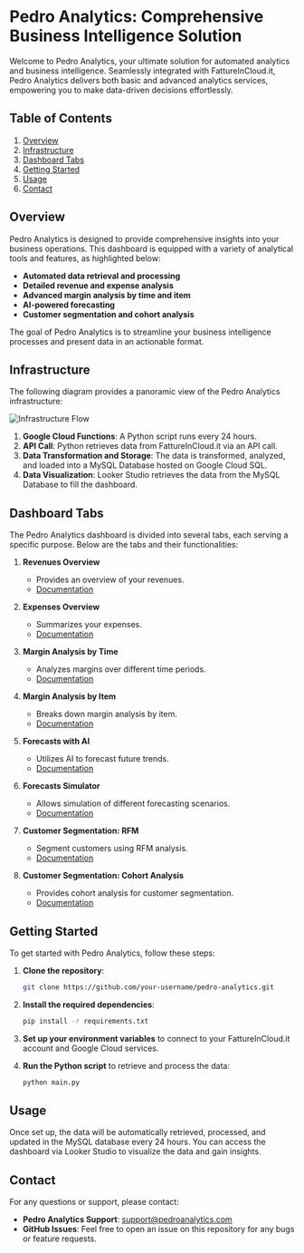 # Pedro Analytics: Comprehensive Business Intelligence Solution

Welcome to Pedro Analytics, your ultimate solution for automated analytics and business intelligence. Seamlessly integrated with FattureInCloud.it, Pedro Analytics delivers both basic and advanced analytics services, empowering you to make data-driven decisions effortlessly.

## Table of Contents

1. [Overview](#overview)
2. [Infrastructure](#infrastructure)
3. [Dashboard Tabs](#dashboard-tabs)
4. [Getting Started](#getting-started)
5. [Usage](#usage)
6. [Contact](#contact)

## Overview

Pedro Analytics is designed to provide comprehensive insights into your business operations. This dashboard is equipped with a variety of analytical tools and features, as highlighted below:

- **Automated data retrieval and processing**
- **Detailed revenue and expense analysis**
- **Advanced margin analysis by time and item**
- **AI-powered forecasting**
- **Customer segmentation and cohort analysis**

The goal of Pedro Analytics is to streamline your business intelligence processes and present data in an actionable format.

## Infrastructure

The following diagram provides a panoramic view of the Pedro Analytics infrastructure:

![Infrastructure Flow](./path-to-infrastructures.PNG)

1. **Google Cloud Functions**: A Python script runs every 24 hours.
2. **API Call**: Python retrieves data from FattureInCloud.it via an API call.
3. **Data Transformation and Storage**: The data is transformed, analyzed, and loaded into a MySQL Database hosted on Google Cloud SQL.
4. **Data Visualization**: Looker Studio retrieves the data from the MySQL Database to fill the dashboard.

## Dashboard Tabs

The Pedro Analytics dashboard is divided into several tabs, each serving a specific purpose. Below are the tabs and their functionalities:

1. **Revenues Overview**
    - Provides an overview of your revenues.
    - [Documentation](#)

2. **Expenses Overview**
    - Summarizes your expenses.
    - [Documentation](#)

3. **Margin Analysis by Time**
    - Analyzes margins over different time periods.
    - [Documentation](#)

4. **Margin Analysis by Item**
    - Breaks down margin analysis by item.
    - [Documentation](#)

5. **Forecasts with AI**
    - Utilizes AI to forecast future trends.
    - [Documentation](#)

6. **Forecasts Simulator**
    - Allows simulation of different forecasting scenarios.
    - [Documentation](#)

7. **Customer Segmentation: RFM**
    - Segment customers using RFM analysis.
    - [Documentation](#)

8. **Customer Segmentation: Cohort Analysis**
    - Provides cohort analysis for customer segmentation.
    - [Documentation](#)

## Getting Started

To get started with Pedro Analytics, follow these steps:

1. **Clone the repository**:
    ```sh
    git clone https://github.com/your-username/pedro-analytics.git
    ```

2. **Install the required dependencies**:
    ```sh
    pip install -r requirements.txt
    ```

3. **Set up your environment variables** to connect to your FattureInCloud.it account and Google Cloud services.

4. **Run the Python script** to retrieve and process the data:
    ```sh
    python main.py
    ```

## Usage

Once set up, the data will be automatically retrieved, processed, and updated in the MySQL database every 24 hours. You can access the dashboard via Looker Studio to visualize the data and gain insights.

## Contact

For any questions or support, please contact:

- **Pedro Analytics Support**: [support@pedroanalytics.com](mailto:support@pedroanalytics.com)
- **GitHub Issues**: Feel free to open an issue on this repository for any bugs or feature requests.
